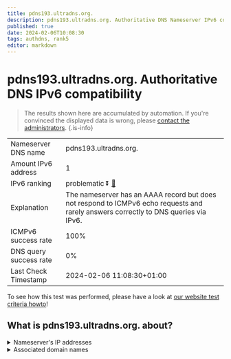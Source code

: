 ```yaml
---
title: pdns193.ultradns.org.
description: pdns193.ultradns.org. Authoritative DNS Nameserver IPv6 compatibility
published: true
date: 2024-02-06T10:08:30
tags: authdns, rank5
editor: markdown
---
```


# pdns193.ultradns.org. Authoritative DNS IPv6 compatibility

> The results shown here are accumulated by automation. If you're convinced the displayed data is wrong, please [contact the administrators](/howto/chat). 
{.is-info}




|   |   |
| - | - |
| Nameserver DNS name | pdns193.ultradns.org.
| Amount IPv6 address | 1
| IPv6 ranking | problematic :arrow_double_down: [🔗](/howto/ranking) |
| Explanation | The nameserver has an AAAA record but does not respond to ICMPv6 echo requests and rarely answers correctly to DNS queries via IPv6. |
| ICMPv6 success rate | 100%|
| DNS query success rate | 0% |
| Last Check Timestamp | 2024-02-06 11:08:30+01:00 |

To see how this test was performed, please have a look at [our website test criteria howto](/howto/testcriteria/authdns)!


## What is pdns193.ultradns.org. about?




<details>
<summary>Nameserver's IP addresses</summary>

2001:502:4612::e5

</details>



<details>
<summary>Associated domain names</summary>

www.vudu.com

</details>

